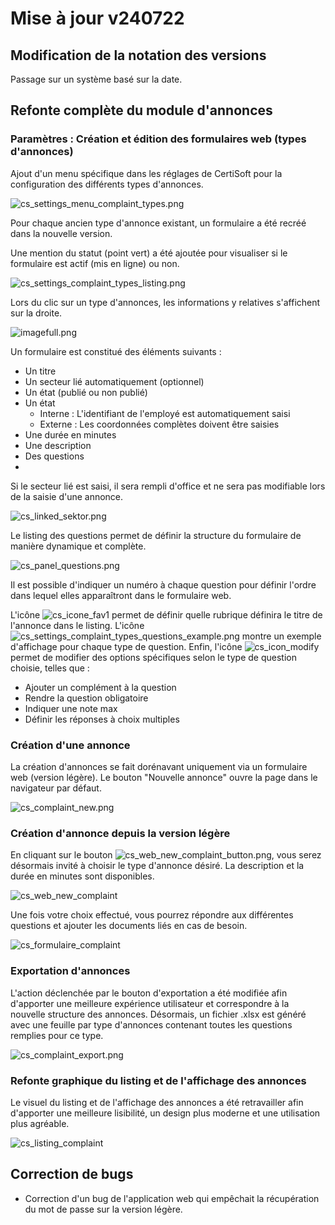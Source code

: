 # Mise à jour v240722

## Modification de la notation des versions

Passage sur un système basé sur la date.

## Refonte complète du module d'annonces

### Paramètres : Création et édition des formulaires web (types d'annonces)

Ajout d'un menu spécifique dans les réglages de CertiSoft pour la configuration des différents types d'annonces.

![cs_settings_menu_complaint_types.png](cs_settings_menu_complaint_types.png)

Pour chaque ancien type d'annonce existant, un formulaire a été recréé dans la nouvelle version.

Une mention du statut (point vert) a été ajoutée pour visualiser si le formulaire est actif (mis en ligne) ou non.

![cs_settings_complaint_types_listing.png](cs_settings_complaint_types_listing.png)

Lors du clic sur un type d'annonces, les informations y relatives s'affichent sur la droite.

![imagefull.png](imagefull.png)

Un formulaire est constitué des éléments suivants :
- Un titre
- Un secteur lié automatiquement (optionnel)
- Un état (publié ou non publié)
- Un état
    - Interne : L'identifiant de l'employé est automatiquement saisi
    - Externe : Les coordonnées complètes doivent être saisies
- Une durée en minutes
- Une description
- Des questions
- 

Si le secteur lié est saisi, il sera rempli d'office et ne sera pas modifiable lors de la saisie d'une annonce.

![cs_linked_sektor.png](cs_linked_sektor.png)

Le listing des questions permet de définir la structure du formulaire de manière dynamique et complète.

![cs_panel_questions.png](cs_panel_questions.png)

Il est possible d'indiquer un numéro à chaque question pour définir l'ordre dans lequel elles apparaîtront dans le formulaire web.

L'icône ![cs_icone_fav1](cs_icone_fav1.png) permet de définir quelle rubrique définira le titre de l'annonce dans le listing.
L'icône ![cs_settings_complaint_types_questions_example.png](cs_settings_complaint_types_questions_example.png) montre un exemple d'affichage pour chaque type de question.
Enfin, l'icône ![cs_icon_modify](cs_icon_modify.png) permet de modifier des options spécifiques selon le type de question choisie, telles que :
- Ajouter un complément à la question
- Rendre la question obligatoire
- Indiquer une note max
- Définir les réponses à choix multiples

### Création d'une annonce

La création d'annonces se fait dorénavant uniquement via un formulaire web (version légère). Le bouton "Nouvelle annonce" ouvre la page dans le navigateur par défaut.

![cs_complaint_new.png](cs_complaint_new.png)

### Création d'annonce depuis la version légère

En cliquant sur le bouton ![cs_web_new_complaint_button.png](cs_web_new_complaint_button.png), vous serez désormais invité à choisir le type d'annonce désiré. La description et la durée en minutes sont disponibles.

![cs_web_new_complaint](cs_web_new_complaint.png)

Une fois votre choix effectué, vous pourrez répondre aux différentes questions et ajouter les documents liés en cas de besoin.

![cs_formulaire_complaint](cs_formulaire_complaint.png)

### Exportation d'annonces

L'action déclenchée par le bouton d'exportation a été modifiée afin d'apporter une meilleure expérience utilisateur et correspondre à la nouvelle structure des annonces.
Désormais, un fichier .xlsx est généré avec une feuille par type d'annonces contenant toutes les questions remplies pour ce type.

![cs_complaint_export.png](cs_complaint_export.png)

### Refonte graphique du listing et de l'affichage des annonces

Le visuel du listing et de l'affichage des annonces a été retravailler afin d'apporter une meilleure lisibilité, un design plus moderne et une utilisation plus agréable.

![cs_listing_complaint](cs_listing_complaint.png)

## Correction de bugs

- Correction d'un bug de l'application web qui empêchait la récupération du mot de passe sur la version légère.